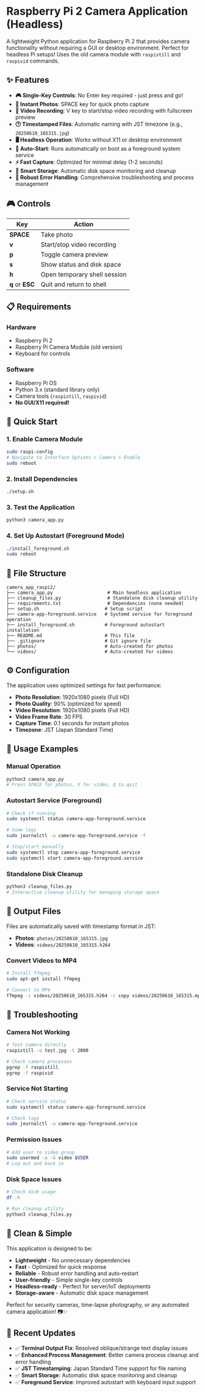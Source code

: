 # Raspberry Pi 2 Camera Application (Headless)

A lightweight Python application for Raspberry Pi 2 that provides camera functionality without requiring a GUI or desktop environment. Perfect for headless Pi setups! Uses the old camera module with `raspistill` and `raspivid` commands.

## ✨ Features

- **🎮 Single-Key Controls**: No Enter key required - just press and go!
- **📸 Instant Photos**: SPACE key for quick photo capture
- **🎥 Video Recording**: V key to start/stop video recording with fullscreen preview
- **🕐 Timestamped Files**: Automatic naming with JST timezone (e.g., `20250610_165315.jpg`)
- **🖥️ Headless Operation**: Works without X11 or desktop environment
- **🔄 Auto-Start**: Runs automatically on boot as a foreground system service
- **⚡ Fast Capture**: Optimized for minimal delay (1-2 seconds)
- **💾 Smart Storage**: Automatic disk space monitoring and cleanup
- **🔧 Robust Error Handling**: Comprehensive troubleshooting and process management

## 🎮 Controls

| Key | Action |
|-----|--------|
| **SPACE** | Take photo |
| **v** | Start/stop video recording |
| **p** | Toggle camera preview |
| **s** | Show status and disk space |
| **h** | Open temporary shell session |
| **q** or **ESC** | Quit and return to shell |

## 📋 Requirements

### Hardware
- Raspberry Pi 2
- Raspberry Pi Camera Module (old version)
- Keyboard for controls

### Software
- Raspberry Pi OS
- Python 3.x (standard library only)
- Camera tools (`raspistill`, `raspivid`)
- **No GUI/X11 required!**

## 🚀 Quick Start

### 1. Enable Camera Module
```bash
sudo raspi-config
# Navigate to Interface Options > Camera > Enable
sudo reboot
```

### 2. Install Dependencies
```bash
./setup.sh
```

### 3. Test the Application
```bash
python3 camera_app.py
```

### 4. Set Up Autostart (Foreground Mode)
```bash
./install_foreground.sh
sudo reboot
```

## 📂 File Structure

```
camera_app_raspi2/
├── camera_app.py                    # Main headless application
├── cleanup_files.py                 # Standalone disk cleanup utility
├── requirements.txt                 # Dependencies (none needed)
├── setup.sh                        # Setup script
├── camera-app-foreground.service   # Systemd service for foreground operation
├── install_foreground.sh           # Foreground autostart installation
├── README.md                       # This file
├── .gitignore                      # Git ignore file
├── photos/                         # Auto-created for photos
└── videos/                         # Auto-created for videos
```

## ⚙️ Configuration

The application uses optimized settings for fast performance:

- **Photo Resolution**: 1920x1080 pixels (Full HD)
- **Photo Quality**: 90% (optimized for speed)
- **Video Resolution**: 1920x1080 pixels (Full HD)
- **Video Frame Rate**: 30 FPS
- **Capture Time**: 0.1 seconds for instant photos
- **Timezone**: JST (Japan Standard Time)

## 🎯 Usage Examples

### Manual Operation
```bash
python3 camera_app.py
# Press SPACE for photos, V for video, Q to quit
```

### Autostart Service (Foreground)
```bash
# Check if running
sudo systemctl status camera-app-foreground.service

# View logs
sudo journalctl -u camera-app-foreground.service -f

# Stop/start manually
sudo systemctl stop camera-app-foreground.service
sudo systemctl start camera-app-foreground.service
```

### Standalone Disk Cleanup
```bash
python3 cleanup_files.py
# Interactive cleanup utility for managing storage space
```

## 📁 Output Files

Files are automatically saved with timestamp format in JST:

- **Photos**: `photos/20250610_165315.jpg`
- **Videos**: `videos/20250610_165315.h264`

### Convert Videos to MP4
```bash
# Install ffmpeg
sudo apt-get install ffmpeg

# Convert to MP4
ffmpeg -i videos/20250610_165315.h264 -c copy videos/20250610_165315.mp4
```

## 🔧 Troubleshooting

### Camera Not Working
```bash
# Test camera directly
raspistill -o test.jpg -t 2000

# Check camera processes
pgrep -f raspistill
pgrep -f raspivid
```

### Service Not Starting
```bash
# Check service status
sudo systemctl status camera-app-foreground.service

# Check logs
sudo journalctl -u camera-app-foreground.service
```

### Permission Issues
```bash
# Add user to video group
sudo usermod -a -G video $USER
# Log out and back in
```

### Disk Space Issues
```bash
# Check disk usage
df -h

# Run cleanup utility
python3 cleanup_files.py
```

## 🎨 Clean & Simple

This application is designed to be:
- **Lightweight** - No unnecessary dependencies
- **Fast** - Optimized for quick response
- **Reliable** - Robust error handling and auto-restart
- **User-friendly** - Simple single-key controls
- **Headless-ready** - Perfect for server/IoT deployments
- **Storage-aware** - Automatic disk space management

Perfect for security cameras, time-lapse photography, or any automated camera application! 📷✨

## 📝 Recent Updates

- ✅ **Terminal Output Fix**: Resolved oblique/strange text display issues
- ✅ **Enhanced Process Management**: Better camera process cleanup and error handling
- ✅ **JST Timestamping**: Japan Standard Time support for file naming
- ✅ **Smart Storage**: Automatic disk space monitoring and cleanup
- ✅ **Foreground Service**: Improved autostart with keyboard input support 